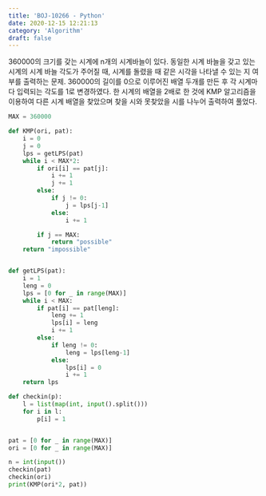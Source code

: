 ```yaml
---
title: 'BOJ-10266 - Python'
date: 2020-12-15 12:21:13
category: 'Algorithm'
draft: false
---
```

360000의 크기를 갖는 시계에 n개의 시계바늘이 있다. 동일한 시계 바늘을 갖고 있는 시계의 시계 바늘 각도가 주어질 때, 시계를 돌렸을 때 같은 시각을 나타낼 수 있는 지 여부를 출력하는 문제. 360000의 길이를 0으로 이루어진 배열 두개를 만든 후 각 시계마다 입력되는 각도를 1로 변경하였다. 한 시계의 배열을 2배로 한 것에 KMP 알고리즘을 이용하여 다른 시계 배열을 찾았으며 찾을 시와 못찾았을 시를 나누어 출력하여 풀었다.
```python
MAX = 360000

def KMP(ori, pat):
    i = 0
    j = 0
    lps = getLPS(pat)
    while i < MAX*2:
        if ori[i] == pat[j]:
            i += 1
            j += 1
        else:
            if j != 0:
                j = lps[j-1]
            else:
                i += 1

        if j == MAX:
            return "possible"
    return "impossible"


def getLPS(pat):
    i = 1
    leng = 0
    lps = [0 for _ in range(MAX)]
    while i < MAX:
        if pat[i] == pat[leng]:
            leng += 1
            lps[i] = leng
            i += 1
        else:
            if leng != 0:
                leng = lps[leng-1]
            else:
                lps[i] = 0
                i += 1
    return lps

def checkin(p):
    l = list(map(int, input().split()))
    for i in l:
        p[i] = 1


pat = [0 for _ in range(MAX)]
ori = [0 for _ in range(MAX)]

n = int(input())
checkin(pat)
checkin(ori)
print(KMP(ori*2, pat))

```